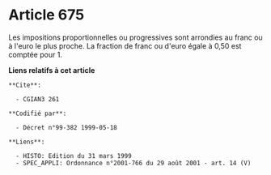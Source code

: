 # Article 675

Les impositions proportionnelles ou progressives sont arrondies au franc ou à l'euro le plus proche. La fraction de franc ou
d'euro égale à 0,50 est comptée pour 1.

**Liens relatifs à cet article**

	**Cite**:

	  - CGIAN3 261

	**Codifié par**:

	  - Décret n°99-382 1999-05-18

	**Liens**:

	  - HISTO: Edition du 31 mars 1999
	  - SPEC_APPLI: Ordonnance n°2001-766 du 29 août 2001 - art. 14 (V)
